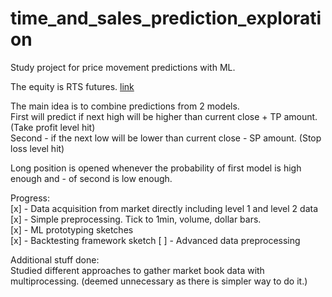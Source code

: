 # time_and_sales_prediction_exploration
Study project for price movement predictions with ML.

The equity is RTS futures. [link](https://www.moex.com/ru/derivatives/equity/indices/#:~:text=24-,%D0%A4%D1%8C%D1%8E%D1%87%D0%B5%D1%80%D1%81%D0%BD%D1%8B%D0%B9%20%D0%BA%D0%BE%D0%BD%D1%82%D1%80%D0%B0%D0%BA%D1%82%20%D0%BD%D0%B0%20%D0%98%D0%BD%D0%B4%D0%B5%D0%BA%D1%81%20%D0%A0%D0%A2%D0%A1,-RTS%2D9.22)

The main idea is to combine predictions from 2 models.  
First will predict if next high will be higher than current close + TP amount. (Take profit level hit)  
Second - if the next low will be lower than current close - SP amount. (Stop loss level hit)

Long position is opened whenever the probability of first model is high enough and - of second is low enough.

Progress:  
[x] - Data acquisition from market directly including level 1 and level 2 data  
[x] - Simple preprocessing. Tick to 1min, volume, dollar bars.  
[x] - ML prototyping sketches  
[x] - Backtesting framework sketch
[ ] - Advanced data preprocessing

Additional stuff done:  
Studied different approaches to gather market book data with multiprocessing. (deemed unnecessary as there is simpler way to do it.)
